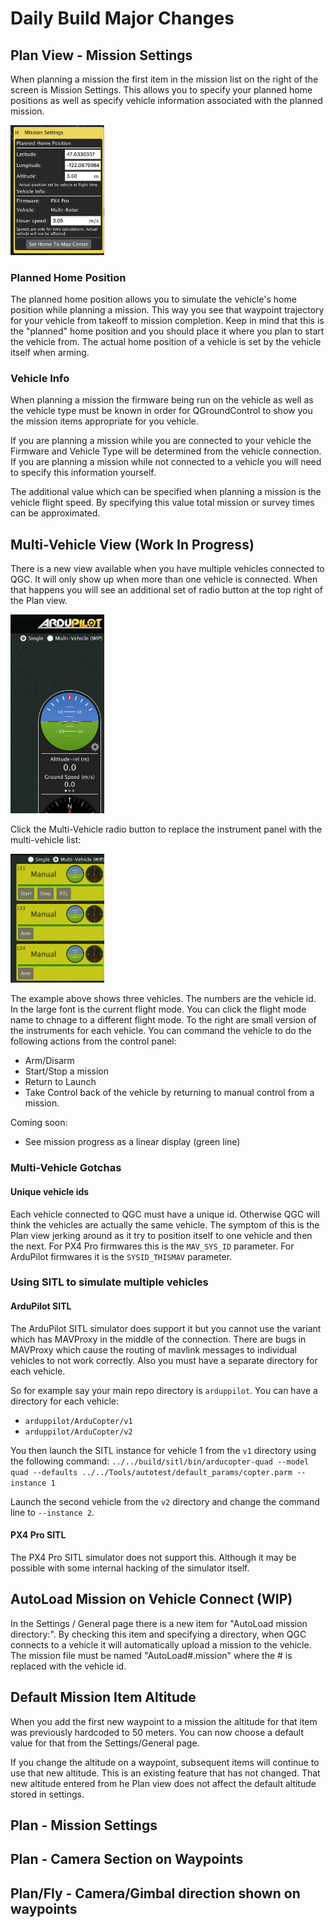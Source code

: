 # Daily Build Major Changes

## Plan View - Mission Settings
When planning a mission the first item in the mission list on the right of the screen is Mission Settings. This allows you to specify your planned home positions as well as specify vehicle information associated with the planned mission.

<img src="MissionSettings.jpg" style="width: 150px;"/>

### Planned Home Position
The planned home position allows you to simulate the vehicle's home position while planning a mission. This way you see that waypoint trajectory for your vehicle from takeoff to mission completion. Keep in mind that this is the "planned" home position and you should place it where you plan to start the vehicle from. The actual home position of a vehicle is set by the vehicle itself when arming.

### Vehicle Info
When planning a mission the firmware being run on the vehicle as well as the vehicle type must be known in order for QGroundControl to show you the mission items appropriate for you vehicle.

If you are planning a mission while you are connected to your vehicle the Firmware and Vehicle Type will be determined from the vehicle connection. If you are planning a mission while not connected to a vehicle you will need to specify this information yourself.

The additional value which can be specified when planning a mission is the vehicle flight speed. By specifying this value total mission or survey times can be approximated.

## Multi-Vehicle View (Work In Progress)

There is a new view available when you have multiple vehicles connected to QGC. It will only show up when more than one vehicle is connected. When that happens you will see an additional set of radio button at the top right of the Plan view.

<img src="MultiVehicleRadios.jpg" style="width: 150px;"/>

Click the Multi-Vehicle radio button to replace the instrument panel with the multi-vehicle list:

<img src="MultiVehicleList.jpg" style="width: 150px;"/>

The example above shows three vehicles. The numbers are the vehicle id. In the large font is the current flight mode. You can click the flight mode name to chnage to a different flight mode. To the right are small version of the instruments for each vehicle. You can command the vehicle to do the following actions from the control panel:

* Arm/Disarm
* Start/Stop a mission
* Return to Launch
* Take Control back of the vehicle by returning to manual control from a mission.

Coming soon:

* See mission progress as a linear display (green line)

### Multi-Vehicle Gotchas

#### Unique vehicle ids
Each vehicle connected to QGC must have a unique id. Otherwise QGC will think the vehicles are actually the same vehicle. The symptom of this is the Plan view jerking around as it try to position itself to one vehicle and then the next. For PX4 Pro firmwares this is the ```MAV_SYS_ID``` parameter. For ArduPilot firmwares it is the ```SYSID_THISMAV``` parameter.

### Using SITL to simulate multiple vehicles

#### ArduPilot SITL
The ArduPilot SITL simulator does support it but you cannot use the variant which has MAVProxy in the middle of the connection. There are bugs in MAVProxy which cause the routing of mavlink messages to individual vehicles to not work correctly. Also you must have a separate directory for each vehicle.

So for example say your main repo directory is ```arduppilot```. You can have a directory for each vehicle:

* ```arduppilot/ArduCopter/v1```
* ```arduppilot/ArduCopter/v2```

You then launch the SITL instance for vehicle 1 from the ```v1``` directory using the following command:
```../../build/sitl/bin/arducopter-quad --model quad --defaults ../../Tools/autotest/default_params/copter.parm --instance 1```

Launch the second vehicle from the ```v2``` directory and change the command line to ```--instance 2```.

#### PX4 Pro SITL
The PX4 Pro SITL simulator does not support this. Although it may be possible with some internal hacking of the simulator itself.

## AutoLoad Mission on Vehicle Connect (WIP)

In the Settings / General page there is a new item for "AutoLoad mission directory:". By checking this item and specifying a directory, when QGC connects to a vehicle it will automatically upload a mission to the vehicle. The mission file must be named "AutoLoad#.mission" where the # is replaced with the vehicle id. 

## Default Mission Item Altitude

When you add the first new waypoint to a mission the altitude for that item was previously hardcoded to 50 meters. You can now choose a default value for that from the Settings/General page.

If you change the altitude on a waypoint, subsequent items will continue to use that new altitude. This is an existing feature that has not changed. That new altitude entered from he Plan view does not affect the default altitude stored in settings.

## Plan - Mission Settings

## Plan - Camera Section on Waypoints

## Plan/Fly - Camera/Gimbal direction shown on waypoints
